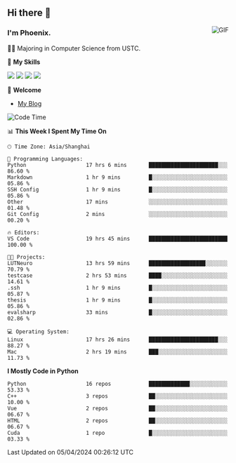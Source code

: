 ## Hi there 👋
<img align="right" alt="GIF" src="https://raw.githubusercontent.com/JoeyBling/JoeyBling/master/pic/pusheencode.gif" />

### I'm Phoenix.

👨‍🎓 Majoring in Computer Science from USTC.

🌟 **My Skills**

![](https://img.shields.io/badge/-Python-3e74a2?style=flat-square&logo=Python&logoColor=fff)
![](https://img.shields.io/badge/-C++-9f62a5?style=flat&logo=cplusplus&logoColor=white)
![](https://img.shields.io/badge/-Linux-185886?style=flat-square&logo=Linux&logoColor=fff)
![](https://img.shields.io/badge/-Rust-ff4136?style=flat-square&logo=Rust&logoColor=fff)

💬 **Welcome**

- [My Blog](https://ysy-phoenix.github.io/)

<!--START_SECTION:waka-->
![Code Time](http://img.shields.io/badge/Code%20Time-678%20hrs%2056%20mins-blue)

📊 **This Week I Spent My Time On** 

```text
🕑︎ Time Zone: Asia/Shanghai

💬 Programming Languages: 
Python                   17 hrs 6 mins       ██████████████████████░░░   86.60 % 
Markdown                 1 hr 9 mins         █░░░░░░░░░░░░░░░░░░░░░░░░   05.86 % 
SSH Config               1 hr 9 mins         █░░░░░░░░░░░░░░░░░░░░░░░░   05.86 % 
Other                    17 mins             ░░░░░░░░░░░░░░░░░░░░░░░░░   01.48 % 
Git Config               2 mins              ░░░░░░░░░░░░░░░░░░░░░░░░░   00.20 % 

🔥 Editors: 
VS Code                  19 hrs 45 mins      █████████████████████████   100.00 % 

🐱‍💻 Projects: 
LUTNeuro                 13 hrs 59 mins      ██████████████████░░░░░░░   70.79 % 
testcase                 2 hrs 53 mins       ████░░░░░░░░░░░░░░░░░░░░░   14.61 % 
.ssh                     1 hr 9 mins         █░░░░░░░░░░░░░░░░░░░░░░░░   05.87 % 
thesis                   1 hr 9 mins         █░░░░░░░░░░░░░░░░░░░░░░░░   05.86 % 
evalsharp                33 mins             █░░░░░░░░░░░░░░░░░░░░░░░░   02.86 % 

💻 Operating System: 
Linux                    17 hrs 26 mins      ██████████████████████░░░   88.27 % 
Mac                      2 hrs 19 mins       ███░░░░░░░░░░░░░░░░░░░░░░   11.73 % 
```

**I Mostly Code in Python** 

```text
Python                   16 repos            █████████████░░░░░░░░░░░░   53.33 % 
C++                      3 repos             ██░░░░░░░░░░░░░░░░░░░░░░░   10.00 % 
Vue                      2 repos             ██░░░░░░░░░░░░░░░░░░░░░░░   06.67 % 
HTML                     2 repos             ██░░░░░░░░░░░░░░░░░░░░░░░   06.67 % 
Cuda                     1 repo              █░░░░░░░░░░░░░░░░░░░░░░░░   03.33 % 
```




 Last Updated on 05/04/2024 00:26:12 UTC
<!--END_SECTION:waka-->

<!--
**ysy-phoenix/ysy-phoenix** is a ✨ _special_ ✨ repository because its `README.md` (this file) appears on your GitHub profile.

Here are some ideas to get you started:

- 🔭 I’m currently working on ...
- 🌱 I’m currently learning ...
- 👯 I’m looking to collaborate on ...
- 🤔 I’m looking for help with ...
- 💬 Ask me about ...
- 📫 How to reach me: ...
- 😄 Pronouns: ...
- ⚡ Fun fact: ...
-->
